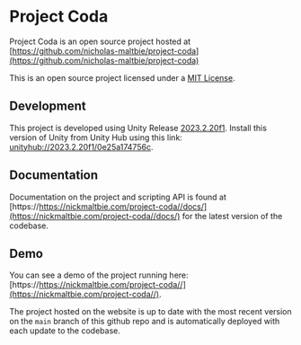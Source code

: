 # Project Coda

Project Coda is an open source project hosted at
[https://github.com/nicholas-maltbie/project-coda](https://github.com/nicholas-maltbie/project-coda)

This is an open source project licensed under a [MIT License](LICENSE.txt).

## Development

This project is developed using Unity Release [2023.2.20f1](https://unity.com/releases/editor/whats-new/2023.2.20).
Install this version of Unity from Unity Hub using this link:
[unityhub://2023.2.20f1/0e25a174756c](unityhub://2023.2.20f1/0e25a174756c).

## Documentation

Documentation on the project and scripting API is found at
[https://https://nickmaltbie.com/project-coda//docs/](https://nickmaltbie.com/project-coda//docs/)
for the latest version of the codebase.

## Demo

You can see a demo of the project running here:
[https://https://nickmaltbie.com/project-coda//](https://nickmaltbie.com/project-coda//).

The project hosted on the website is up to date with the most recent
version on the `main` branch of this github repo
and is automatically deployed with each update to the codebase.
